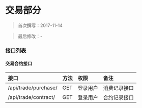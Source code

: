 交易部分
======


> 首次撰写：2017-11-14

> 最后修改：-

### 接口列表

#### 交易合约接口

|接口|方法|权限|备注|
| :-- | :-- | :-- | :-- |
|/api/trade/purchase/|GET|登录用户|消费记录接口|
|/api/trade/contract/|GET|登录用户|合约记录接口|
